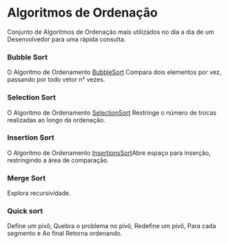 # Algoritmos de Ordenação
Conjunto de Algoritmos de Ordenação mais utilizados no dia a dia de um Desenvolvedor para uma rápida consulta.
### Bubble Sort
O Algoritmo de Ordenamento [BubbleSort](https://github.com/kleber-s-araujo/algoritmos-de-ordenacao/blob/main/BubbleSort.js) Compara dois elementos por vez, passando por todo vetor n² vezes.
### Selection Sort
O Algoritmo de Ordenamento [SelectionSort](https://github.com/kleber-s-araujo/algoritmos-de-ordenacao/blob/main/SelectionSort.js) Restringe o número de trocas realizadas ao longo da ordenação.
### Insertion Sort 
O Algoritmo de Ordenamento [InsertionsSort](https://github.com/kleber-s-araujo/algoritmos-de-ordenacao/blob/main/InsertionSort.js)Abre espaço para inserção, restringindo a área de comparação.
### Merge Sort
Explora recursividade.
### Quick sort 
Define um pivô, Quebra o problema no pivô, Redefine um pivô, Para cada segmento e Ao final Retorna ordenando.
